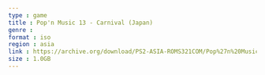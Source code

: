 ```yaml
---
type : game
title : Pop'n Music 13 - Carnival (Japan)
genre : 
format : iso
region : asia
link : https://archive.org/download/PS2-ASIA-ROMS321COM/Pop%27n%20Music%2013%20-%20Carnival%20%28Japan%29.7z
size : 1.0GB
---
```


